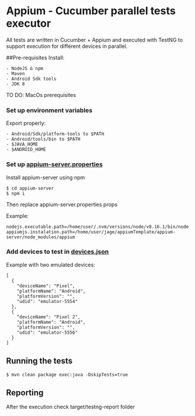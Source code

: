 # Appium - Cucumber parallel tests executor
All tests are written in Cucumber + Appium and executed with TestNG to support execution for different devices in parallel.

##Pre-requisites
Install:

    - NodeJS & npm
    - Maven
    - Android Sdk tools
    - JDK 8
TO DO: MacOs prerequisites
### Set up environment variables
Export properly:

    - Android/Sdk/platform-tools to $PATH
    - Android/tools/bin to $PATH
    - $JAVA_HOME
    - $ANDROID_HOME
### Set up [appium-server.properties](src/test/resources/appium-server.properties)
Install appium-server using npm

    $ cd appium-server
    $ npm i

Then replace appium-server.properties props

Example:

    nodejs.executable.path=/home/user/.nvm/versions/node/v8.16.1/bin/node
    appiumjs.instalation.path=/home/user/jage/appiumTemplate/appium-server/node_modules/appium

### Add devices to test in [devices.json](src/test/resources/devices.json) 
Example with two emulated devices:

    [
      {
        "deviceName": "Pixel",
        "platformName": "Android",
        "platformVersion": "",
        "udid": "emulator-5554"
      },
      {
        "deviceName": "Pixel 2",
        "platformName": "Android",
        "platformVersion": "",
        "udid": "emulator-5556"
      }
    ]

## Running the tests

    $ mvn clean package exec:java -DskipTests=true
    
## Reporting
After the execution check target/testng-report folder